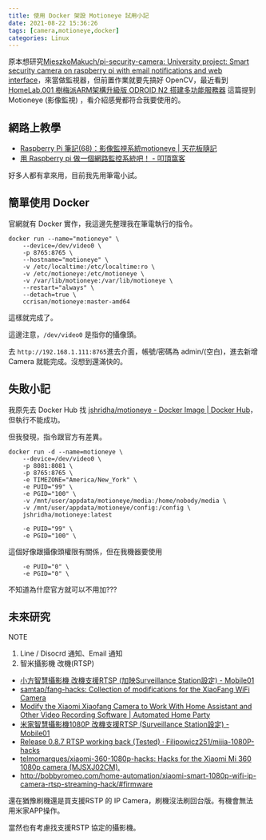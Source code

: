 ```yaml
---
title: 使用 Docker 架設 Motioneye 試用小記
date: 2021-08-22 15:36:26
tags: [camera,motioneye,docker]
categories: Linux
---
```


原本想研究[MieszkoMakuch/pi-security-camera: University project: Smart security camera on raspberry pi with email notifications and web interface](https://github.com/MieszkoMakuch/pi-security-camera)，來當做監視器，但前置作業就要先搞好 OpenCV，最近看到 [HomeLab.001 樹梅派ARM架構升級版 ODROID N2 搭建多功能服務器](https://botiostudio.com/homelab-odroid-n2/) 這篇提到 Motioneye (影像監視) ，看介紹感覺都符合我要使用的。

<!--more-->

## 網路上教學

- [Raspberry Pi 筆記(68)：影像監視系統motioneye | 天花板隨記](https://atceiling.blogspot.com/2020/03/raspberry-pi-68motioneye.html)
- [用 Raspberry pi 做一個網路監控系統吧！ - 叩頂窩客](https://koding.work/use-raspberry-pi-motioneye-make-surveillance-system/)

好多人都有拿來用，目前我先用筆電小試。

## 簡單使用 Docker

官網就有 Docker 實作，我這邊先整理我在筆電執行的指令。

```bash=
docker run --name="motioneye" \
    --device=/dev/video0 \
    -p 8765:8765 \
    --hostname="motioneye" \
    -v /etc/localtime:/etc/localtime:ro \
    -v /etc/motioneye:/etc/motioneye \
    -v /var/lib/motioneye:/var/lib/motioneye \
    --restart="always" \
    --detach=true \
    ccrisan/motioneye:master-amd64
```

這樣就完成了。

這邊注意，`/dev/video0` 是指你的攝像頭。

去 `http://192.168.1.111:8765`進去介面，帳號/密碼為 admin/(空白)，進去新增Camera 就能完成。沒想到還滿快的。



## 失敗小記

我原先去 Docker Hub 找 [jshridha/motioneye - Docker Image | Docker Hub](https://hub.docker.com/r/jshridha/motioneye)，但執行不能成功。

但我發現，指令跟官方有差異。

```bash=
docker run -d --name=motioneye \
    --device=/dev/video0 \
    -p 8081:8081 \
    -p 8765:8765 \
    -e TIMEZONE="America/New_York" \
    -e PUID="99" \
    -e PGID="100" \
    -v /mnt/user/appdata/motioneye/media:/home/nobody/media \
    -v /mnt/user/appdata/motioneye/config:/config \
    jshridha/motioneye:latest
```

```
    -e PUID="99" \
    -e PGID="100" \
```

這個好像跟攝像頭權限有關係，但在我機器要使用

```
    -e PUID="0" \
    -e PGID="0" \
```

不知道為什麼官方就可以不用加???


## 未來研究

NOTE

1. Line / Disocrd 通知、Email 通知
2. 智米攝影機 改機(RTSP)
  - [小方智慧攝影機 改機支援RTSP (加映Surveillance Station設定) - Mobile01](https://www.mobile01.com/topicdetail.php?f=494&t=5246923)
  - [samtap/fang-hacks: Collection of modifications for the XiaoFang WiFi Camera](https://github.com/samtap/fang-hacks)
  - [Modify the Xiaomi Xiaofang Camera to Work With Home Assistant and Other Video Recording Software | Automated Home Party](https://automatedhome.party/2017/12/18/modify-the-xiaomi-xiaofang-camera-to-work-with-home-assistant-and-other-video-recording-software/)
  - [米家智慧攝影機1080P 改機支援RTSP (Surveillance Station設定) - Mobile01](https://www.mobile01.com/topicdetail.php?f=494&t=5390712)
  - [Release 0.8.7 RTSP working back (Tested) · Filipowicz251/mijia-1080P-hacks](https://github.com/Filipowicz251/mijia-1080P-hacks/releases/tag/0.8.7)
  - [telmomarques/xiaomi-360-1080p-hacks: Hacks for the Xiaomi Mi 360 1080p camera (MJSXJ02CM).](https://github.com/telmomarques/xiaomi-360-1080p-hacks)
  - http://bobbyromeo.com/home-automation/xiaomi-smart-1080p-wifi-ip-camera-rtsp-streaming-hack/#firmware


還在猶豫刷機還是買支援RSTP 的 IP Camera，刷機沒法刷回台版。有機會無法用米家APP操作。

當然也有考慮找支援RSTP 協定的攝影機。
